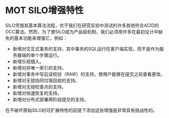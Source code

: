 # MOT SILO增强特性<a name="ZH-CN_TOPIC_0280525156"></a>

SILO凭借其基本算法流程，优于我们在研究实验中测试的许多其他符合ACID的OCC算法。然而，为了使SILO成为产品级机制，我们必须用许多在最初设计中缺失的基本功能来增强它，例如：

-   新增对交互式事务的支持，其中事务的SQL运行在客户端实现，而不是作为服务器端的单个步骤运行。
-   新增乐观插入。
-   新增对非唯一索引的支持。
-   新增对事务中写后读校验（RAW）的支持，使用户能够在提交之前查看更改。
-   新增对无锁协同垃圾回收的支持。
-   新增对无锁检查点的支持。
-   新增对快速恢复的支持。
-   新增对分布式部署两阶段提交的支持。

在不破坏原始SILO的可扩展特性的前提下添加这些增强是非常具有挑战性的。

